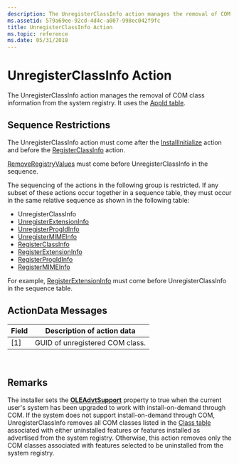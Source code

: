 ```yaml
---
description: The UnregisterClassInfo action manages the removal of COM class information from the system registry. It uses the AppId table.
ms.assetid: 579a69ee-92cd-4d4c-a007-998ec042f9fc
title: UnregisterClassInfo Action
ms.topic: reference
ms.date: 05/31/2018
---
```


# UnregisterClassInfo Action

The UnregisterClassInfo action manages the removal of COM class information from the system registry. It uses the [AppId table](appid-table.md).

## Sequence Restrictions

The UnregisterClassInfo action must come after the [InstallInitialize](installinitialize-action.md) action and before the [RegisterClassInfo](registerclassinfo-action.md) action.

[RemoveRegistryValues](removeregistryvalues-action.md) must come before UnregisterClassInfo in the sequence.

The sequencing of the actions in the following group is restricted. If any subset of these actions occur together in a sequence table, they must occur in the same relative sequence as shown in the following table:

-   UnregisterClassInfo
-   [UnregisterExtensionInfo](unregisterextensioninfo-action.md)
-   [UnregisterProgIdInfo](unregisterprogidinfo-action.md)
-   [UnregisterMIMEInfo](unregistermimeinfo-action.md)
-   [RegisterClassInfo](registerclassinfo-action.md)
-   [RegisterExtensionInfo](registerextensioninfo-action.md)
-   [RegisterProgIdInfo](registerprogidinfo-action.md)
-   [RegisterMIMEInfo](registermimeinfo-action.md)

For example, [RegisterExtensionInfo](registerextensioninfo-action.md) must come before UnregisterClassInfo in the sequence table.

## ActionData Messages



| Field | Description of action data      |
|-------|---------------------------------|
| \[1\] | GUID of unregistered COM class. |



 

## Remarks

The installer sets the [**OLEAdvtSupport**](oleadvtsupport.md) property to true when the current user's system has been upgraded to work with install-on-demand through COM. If the system does not support install-on-demand through COM, UnregisterClassInfo removes all COM classes listed in the [Class table](class-table.md) associated with either uninstalled features or features installed as advertised from the system registry. Otherwise, this action removes only the COM classes associated with features selected to be uninstalled from the system registry.

 

 



